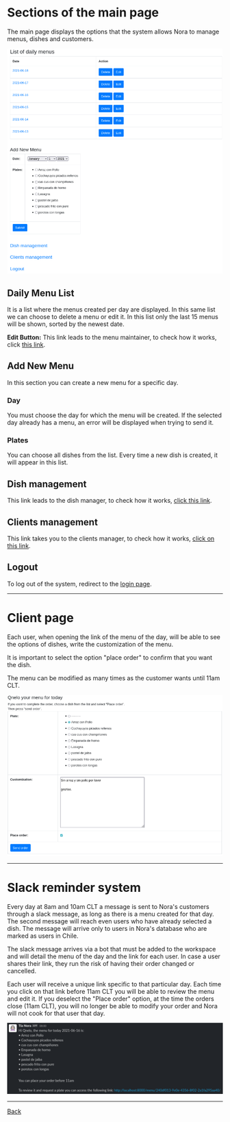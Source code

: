 # Sections of the main page

The main page displays the options that the system allows Nora to manage menus, dishes and customers.

![Main Menu](./images/main_menu.png)

## Daily Menu List

It is a list where the menus created per day are displayed. In this same list we can choose to delete a menu or edit it.
In this list only the last 15 menus will be shown, sorted by the newest date.

**Edit Button:** This link leads to the menu maintainer, to check how it works, click [this link](edit_menu.md).

## Add New Menu

In this section you can create a new menu for a specific day.

### Day 

You must choose the day for which the menu will be created. If the selected day already has a menu, an error will be displayed when trying to send it.

### Plates
You can choose all dishes from the list.
Every time a new dish is created, it will appear in this list.

## Dish management

This link leads to the dish manager, to check how it works, [click this link](./dish_menu.md).

## Clients management

This link takes you to the clients manager, to check how it works, [click on this link](./client_menu.md).

## Logout

To log out of the system, redirect to the [login page](./login.md).

---

# Client page

Each user, when opening the link of the menu of the day, will be able to see the options of dishes, write the customization of the menu.

It is important to select the option "place order" to confirm that you want the dish.

The menu can be modified as many times as the customer wants until 11am CLT.

![Main Menu](./images/user_page.png)

---

# Slack reminder system

Every day at 8am and 10am CLT a message is sent to Nora's customers through a slack message, as long as there is a menu created for that day. The second message will reach even users who have already selected a dish. The message will arrive only to users in Nora's database who are marked as users in Chile.

The slack message arrives via a bot that must be added to the workspace and will detail the menu of the day and the link for each user. In case a user shares their link, they run the risk of having their order changed or cancelled.

Each user will receive a unique link specific to that particular day. Each time you click on that link before 11am CLT you will be able to review the menu and edit it. If you deselect the "Place order" option, at the time the orders close (11am CLT), you will no longer be able to modify your order and Nora will not cook for that user that day.

![Main Menu](./images/slack_message.png)

---
[Back](../README.md)